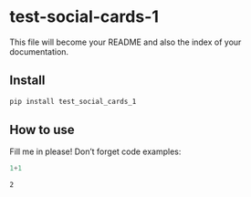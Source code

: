 # test-social-cards-1

<!-- WARNING: THIS FILE WAS AUTOGENERATED! DO NOT EDIT! -->

This file will become your README and also the index of your
documentation.

## Install

``` sh
pip install test_social_cards_1
```

## How to use

Fill me in please! Don’t forget code examples:

``` python
1+1
```

    2
